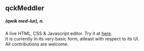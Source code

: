 qckMeddler 
----------
##### (qwik med-lur), *n.*
  
A live HTML, CSS & Javascript editor.
 Try it at [here](http://experiments.muditameta.com/qckmeddler/ "qckMeddler").  
It is currently in its very basic form, atleast with respect to its UI.  
All contributions are welcome.